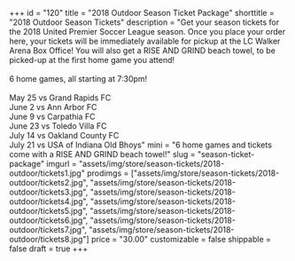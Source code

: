 +++
id = "120"
title = "2018 Outdoor Season Ticket Package"
shorttitle = "2018 Outdoor Season Tickets"
description = "Get your season tickets for the 2018 United Premier Soccer League season. Once you place your order here, your tickets will be immediately available for pickup at the LC Walker Arena Box Office! You will also get a RISE AND GRIND beach towel, to be picked-up at the first home game you attend!<br><br>6 home games, all starting at 7:30pm!<br><br>May 25 vs Grand Rapids FC<br>June 2 vs Ann Arbor FC<br>June 9 vs Carpathia FC<br>June 23 vs Toledo Villa FC<br>July 14 vs Oakland County FC<br>July 21 vs USA of Indiana Old Bhoys"
mini = "6 home games and tickets come with a RISE AND GRIND beach towel!"
slug = "season-ticket-package"
imgurl = "assets/img/store/season-tickets/2018-outdoor/tickets1.jpg"
prodimgs = ["assets/img/store/season-tickets/2018-outdoor/tickets2.jpg", "assets/img/store/season-tickets/2018-outdoor/tickets3.jpg", "assets/img/store/season-tickets/2018-outdoor/tickets4.jpg", "assets/img/store/season-tickets/2018-outdoor/tickets5.jpg", "assets/img/store/season-tickets/2018-outdoor/tickets6.jpg", "assets/img/store/season-tickets/2018-outdoor/tickets7.jpg", "assets/img/store/season-tickets/2018-outdoor/tickets8.jpg"]
price = "30.00"
customizable = false
shippable = false
draft = true
+++
